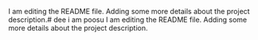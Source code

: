 I am editing the README file. Adding some more details about the project description.# dee
i am poosu
I am editing the README file. Adding some more details about the project description.
